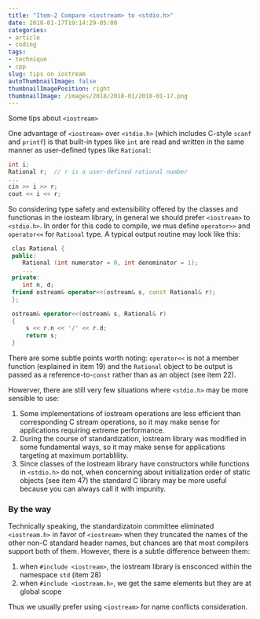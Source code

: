 ```yaml
---
title: "Item-2 Compare <iostream> to <stdio.h>"
date: 2018-01-17T19:14:29-05:00
categories:
- article
- coding
tags:
- technique
- cpp
slug: tips on iostream
autoThumbnailImage: false
thumbnailImagePosition: right
thumbnailImage: /images/2018/2018-01/2018-01-17.png
---
```


Some tips about `<iostream>`
<!--more-->

One advantage of `<iostream>` over `<stdio.h>` (which includes C-style `scanf` and `printf`) is that built-in types like `int` are read and written in the same manner as user-defined types like `Rational`:

```cpp
int i;
Rational r;  // r is a user-defined rational number
...
cin >> i >> r;
cout << i << r;
```

So considering type safety and extensibility offered by the classes and functionas in the iosteam library, in general we should prefer `<iostream>` to `<stdio.h>`. In order for this code to compile, we mus define `operator>>` and `operator<<` for `Rational` type. A typical output routine may look like this:

```cpp
 clas Rational {
 public:
    Rational (int numerator = 0, int denominator = 1);
    ...
 private:
    int n, d;
 friend ostream& operator<<(ostream& s, const Rational& r);
 };

 ostream& operator<<(ostream& s, Rational& r) 
 {
     s << r.n << '/' << r.d;
     return s;
 }
```

There are some subtle points worth noting: `operator<<` is not a member function (explained in item 19) and the `Rational` object to be output is passed as a reference-to-`const` rather than as an object (see item 22).

Howerver, there are still very few situations where `<stdio.h>` may be more sensible to use:

1. Some implementations of iostream operations are less efficient than corresponding C stream operations, so it may make sense for applications requiring extreme performance.
2. During the course of standardization, iostream library was modified in some fundamental ways, so it may make sense for applications targeting at maximum portablility.
3. Since classes of the iostream library have constructors while functions in `<stdio.h>` do not, when concerning about initialization order of static objects (see item 47) the standard C library may be more useful because you can always call it with impunity.

### By the way

Technically speaking, the standardizatoin committee eliminated `<iostream.h>` in favor of `<iostream>` when they truncated the names of the other non-C standard header names, but chances are that most compilers support both of them. However, there is a subtle difference between them:

1. when `#include <iostream>`, the iostream library is ensconced within the namespace `std` (item 28)
2. when `#include <iostream.h>`, we get the same elements but they are at global scope

Thus we usually prefer using `<iostream>` for name conflicts consideration.